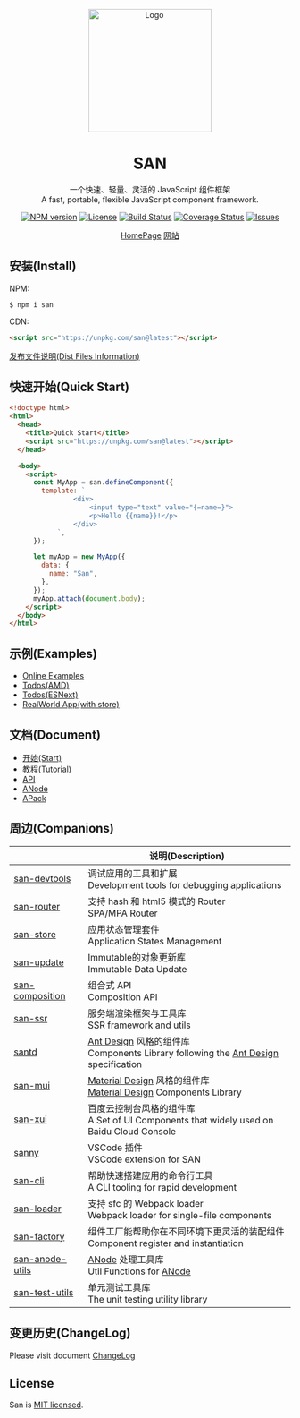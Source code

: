 <p align="center">
    <a href="https://baidu.github.io/san/">
        <img src="https://baidu.github.io/san/img/logo-colorful.svg" alt="Logo" height="220">
    </a>
</p>

<h1 align="center">SAN</h1>

<p align="center">
一个快速、轻量、灵活的 JavaScript 组件框架
<br>
A fast, portable, flexible JavaScript component framework.
</p>

<p align="center">
  <a href="https://www.npmjs.com/package/san"><img src="http://img.shields.io/npm/v/san.svg?style=flat-square" alt="NPM version"></a>
  <a href="https://www.npmjs.com/package/san"><img src="https://img.shields.io/github/license/baidu/san.svg?style=flat-square" alt="License"></a>
  <a href="https://github.com/baidu/san/actions"><img src="https://github.com/baidu/san/workflows/CI/badge.svg" alt="Build Status"></a>
  <a href="https://coveralls.io/github/baidu/san?branch=master"><img src="https://img.shields.io/coveralls/github/baidu/san.svg?style=flat-square" alt="Coverage Status"></a>
  <a href="https://github.com/baidu/san/issues"><img src="https://img.shields.io/github/issues/baidu/san.svg?style=flat-square" alt="Issues"></a>
</p>

<p align="center">
  <a href="https://baidu.github.io/san/en/index.html" target="_blank">HomePage</a>
  <a href="https://baidu.github.io/san/" target="_blank">网站</a>
</p>

## 安装(Install)

NPM:

```
$ npm i san
```

CDN:

```html
<script src="https://unpkg.com/san@latest"></script>
```

[发布文件说明(Dist Files Information)](https://github.com/baidu/san/tree/master/dist)

## 快速开始(Quick Start)

```html
<!doctype html>
<html>
  <head>
    <title>Quick Start</title>
    <script src="https://unpkg.com/san@latest"></script>
  </head>

  <body>
    <script>
      const MyApp = san.defineComponent({
        template: `
                <div>
                    <input type="text" value="{=name=}">
                    <p>Hello {{name}}!</p>
                </div>
            `,
      });

      let myApp = new MyApp({
        data: {
          name: "San",
        },
      });
      myApp.attach(document.body);
    </script>
  </body>
</html>
```

## 示例(Examples)

- [Online Examples](https://baidu.github.io/san/example/)
- [Todos(AMD)](https://github.com/baidu/san/tree/master/example/todos-amd)
- [Todos(ESNext)](https://github.com/baidu/san/tree/master/example/todos-esnext)
- [RealWorld App(with store)](https://github.com/ecomfe/san-realworld-app)

## 文档(Document)

- [开始(Start)](https://baidu.github.io/san/tutorial/start/)
- [教程(Tutorial)](https://baidu.github.io/san/tutorial/setup/)
- [API](https://baidu.github.io/san/doc/api/)
- [ANode](https://github.com/baidu/san/blob/master/doc/anode.md)
- [APack](https://github.com/baidu/san/blob/master/doc/anode-pack.md)

## 周边(Companions)

|                                                                                 | 说明(Description)                                                                                                                                              |
| ------------------------------------------------------------------------------- | -------------------------------------------------------------------------------------------------------------------------------------------------------------- |
| [san-devtools](https://github.com/baidu/san-devtools)                           | 调试应用的工具和扩展<br>Development tools for debugging applications                                                                                           |
| [san-router](https://github.com/baidu/san-router)                               | 支持 hash 和 html5 模式的 Router<br>SPA/MPA Router                                                                                                             |
| [san-store](https://github.com/baidu/san-store)                                 | 应用状态管理套件<br>Application States Management                                                                                                              |
| [san-update](https://github.com/baidu/san-update)                               | Immutable的对象更新库<br>Immutable Data Update                                                                                                                 |
| [san-composition](https://github.com/baidu/san-composition)                     | 组合式 API<br>Composition API                                                                                                                                  |
| [san-ssr](https://baidu.github.io/san-ssr/)                                     | 服务端渲染框架与工具库<br>SSR framework and utils                                                                                                              |
| [santd](https://ecomfe.github.io/santd/)                                        | [Ant Design](https://ant.design/) 风格的组件库<br>Components Library following the [Ant Design](https://ant.design/) specification                             |
| [san-mui](https://ecomfe.github.io/san-mui/)                                    | [Material Design](https://www.material.io/) 风格的组件库<br>[Material Design](https://www.material.io/) Components Library                                     |
| [san-xui](https://ecomfe.github.io/san-xui/)                                    | 百度云控制台风格的组件库<br>A Set of UI Components that widely used on Baidu Cloud Console                                                                     |
| [sanny](https://github.com/searchfe/sanny)                                      | VSCode 插件<br>VSCode extension for SAN                                                                                                                        |
| [san-cli](https://github.com/ecomfe/san-cli)                                    | 帮助快速搭建应用的命令行工具<br>A CLI tooling for rapid development                                                                                            |
| [san-loader](https://github.com/ecomfe/san-cli/tree/master/packages/san-loader) | 支持 sfc 的 Webpack loader<br>Webpack loader for single-file components                                                                                        |
| [san-factory](https://github.com/baidu/san-factory)                             | 组件工厂能帮助你在不同环境下更灵活的装配组件<br>Component register and instantiation                                                                           |
| [san-anode-utils](https://github.com/ecomfe/san-anode-utils)                    | [ANode](https://github.com/baidu/san/blob/master/doc/anode.md) 处理工具库<br>Util Functions for [ANode](https://github.com/baidu/san/blob/master/doc/anode.md) |
| [san-test-utils](https://github.com/ecomfe/san-test-utils)                      | 单元测试工具库<br>The unit testing utility library                                                                                                             |

## 变更历史(ChangeLog)

Please visit document [ChangeLog](https://github.com/baidu/san/blob/master/CHANGELOG.md)

## License

San is [MIT licensed](./LICENSE).
